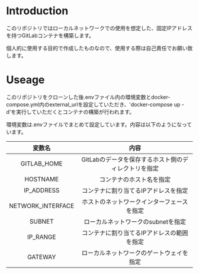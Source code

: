 # Introduction
このリポジトリではローカルネットワークでの使用を想定した、固定IPアドレスを持つGitLabコンテナを構築します。

個人的に使用する目的で作成したものなので、使用する際は自己責任でお願い致します。

# Useage
このリポジトリをクローンした後.envファイル内の環境変数とdocker-compose.yml内のexternal_urlを設定していただき、'docker-compose up -d'を実行していただくとコンテナの構築が行われます。

環境変数は.envファイルでまとめて設定しています。内容は以下のようになっています。

|変数名  |内容  |
|:---:|:---:|
|GITLAB_HOME       |GitLabのデータを保存するホスト側のディレクトリを指定  |
|HOSTNAME          |コンテナのホスト名を指定  |
|IP_ADDRESS        |コンテナに割り当てるIPアドレスを指定　|
|NETWORK_INTERFACE |ホストのネットワークインターフェースを指定　|
|SUBNET            |ローカルネットワークのsubnetを指定  |
|IP_RANGE          |コンテナに割り当てるIPアドレスの範囲を指定  |
|GATEWAY           |ローカルネットワークのゲートウェイを指定  |

